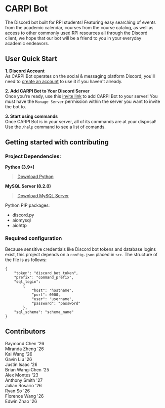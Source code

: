 # CARPI Bot

The Discord bot built for RPI students! Featuring easy searching of events from the academic calendar, courses from the course catalog, as well as access to other commonly used RPI resources all through the Discord client, we hope that our bot will be a friend to you in your everyday academic endeavors.

## User Quick Start

**1. Discord Account** \
As CARPI Bot operates on the social & messaging platform Discord, you'll need to [create an account](https://discord.com/ "Click to redirect!") to use it if you haven't already.

**2. Add CARPI Bot to Your Discord Server** \
Once you're ready, use this [invite link](https://discord.com/oauth2/authorize?client_id=1067560443444478034&permissions=8&scope=bot+applications.commands "Click to invite CARPI Bot to a server!") to add CARPI Bot to your server! You must have the `Manage Server` permission within the server you want to invite the bot to.

**3. Start using commands** \
Once CARPI Bot is in your server, all of its commands are at your disposal! Use the `/help` command to see a list of comands.

## Getting started with contributing
### Project Dependencies:
**Python (3.9+)**
> [Download Python](https://www.python.org "Click to redirect!")

**MySQL Server (8.2.0)**
> [Download MySQL Server](https://dev.mysql.com/downloads/mysql "Click to redirect!")

Python PIP packages:
- discord.py
- aiomysql
- aiohttp

### Required configuration
Because sensitive credentials like Discord bot tokens and database logins exist, this project depends on a `config.json` placed in `src`. The structure of the file is as follows:
```
{
    "token": "discord_bot_token",
    "prefix": "command_prefix",
    "sql_login":
        {
            "host": "hostname",
            "port": 0000,
            "user": "username",
            "password": "password"
        },
    "sql_schema": "schema_name"
}
```

## Contributors

Raymond Chen    '26 \
Miranda Zheng   '26 \
Kai Wang        '26 \
Gavin Liu       '26 \
Justin Isaac    '26 \
Brian Wang-Chen '25 \
Alex Montes     '23 \
Anthony Smith   '27 \
Julian Rosario  '26 \
Ryan So         '26 \
Florence Wang   '26 \
Edwin Zhao      '26
